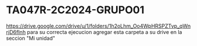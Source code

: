 # TA047R-2C2024-GRUPO01
https://drive.google.com/drive/u/1/folders/1h2oLhm_Oo4WpHRSPZTvp_qWnrjD6fInh para su correcta ejecucion agregar esta carpeta a su drive en la seccion "Mi unidad"
